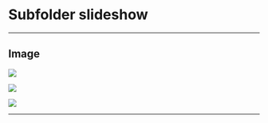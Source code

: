 # Subfolder slideshow

---

## Image

![](../img/example-4.png)

![](../img/somefolder/example-5.png)

![](example-6.png)

---
